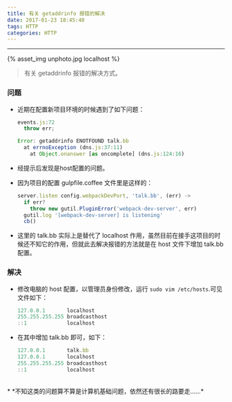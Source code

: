 ```yaml
---
title: 有关 getaddrinfo 报错的解决
date: 2017-01-23 18:45:40
tags: HTTP
categories: HTTP
---
```


<hr>

{% asset_img unphoto.jpg localhost %}

<blockquote>
  有关 getaddrinfo 报错的解决方式。

</blockquote>

<!--more-->

### 问题

* 近期在配置新项目环境的时候遇到了如下问题：

  ```javascript
  events.js:72
  	throw err;

  Error: getaddrinfo ENOTFOUND talk.bb
  	at errnoException (dns.js:37:11)
      at Object.onanswer [as oncomplete] (dns.js:124:16)
  ```


* 经提示后发现是host配置的问题。

* 因为项目的配置 gulpfile.coffee 文件里是这样的：

  ```javascript
  server.listen config.webpackDevPort, 'talk.bb', (err) ->
    if err?
      throw new gutil.PluginError('webpack-dev-server', err)
    gutil.log '[webpack-dev-server] is listening'
    cb()
  ```

* 这里的 talk.bb 实际上是替代了 localhost 作用，虽然目前在接手这项目的时候还不知它的作用，但就此去解决报错的方法就是在 host 文件下增加 talk.bb 配置。


### 解决

* 修改电脑的 host 配置，以管理员身份修改，运行 `sudo vim /etc/hosts`.可见文件如下：

  ```javascript
  127.0.0.1       localhost
  255.255.255.255 broadcasthost
  ::1             localhost
  ```

* 在其中增加 talk.bb  即可，如下：

  ```javascript
  127.0.0.1       talk.bb
  127.0.0.1       localhost
  255.255.255.255 broadcasthost
  ::1             localhost
  ```

<br>
* *不知这类的问题算不算是计算机基础问题，依然还有很长的路要走……*